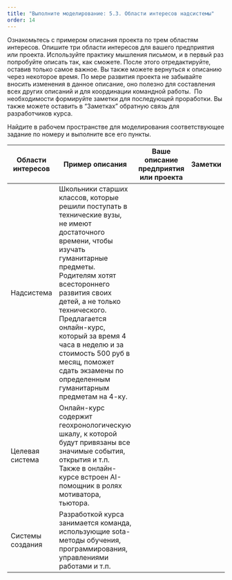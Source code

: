 ```yaml
---
title: "Выполните моделирование: 5.3. Области интересов надсистемы"
order: 14
---
```




Ознакомьтесь с примером описания проекта по трем областям интересов. Опишите три области интересов для вашего предприятия или проекта. Используйте практику мышления письмом, и в первый раз попробуйте описать так, как сможете. После этого отредактируйте, оставив только самое важное. Вы также можете вернуться к описанию через некоторое время. По мере развития проекта не забывайте вносить изменения в данное описание, оно полезно для составления всех других описаний и для координации командной работы.  По необходимости формируйте заметки для последующей проработки. Вы также можете оставить в “Заметках” обратную связь для разработчиков курса.

Найдите в рабочем пространстве для моделирования соответствующее задание по номеру и выполните все его пункты.

| Области интересов | Пример описания | Ваше описание предприятия или проекта | Заметки |
| --- | --- | --- | --- |
| Надсистема | Школьники старших классов, которые решили поступать в технические вузы, не имеют достаточного времени, чтобы изучать гуманитарные предметы. Родителям хотят всестороннего развития своих детей, а не только технического. Предлагается онлайн-курс, который за время 4 часа в неделю и за стоимость 500 руб в месяц, поможет сдать экзамены по определенным гуманитарным предметам на 4-ку. |  |  |
| Целевая система | Онлайн-курс содержит геохронологическую шкалу, к которой будут привязаны все значимые события, открытия и т.п. Также в онлайн-курсе встроен AI-помощник в ролях мотиватора, тьютора. |  |  |
| Системы создания | Разработкой курса занимается команда, использующие sota-методы обучения, программирования, управлениями работами и т.п. |  |  |


